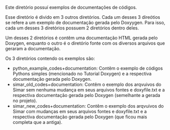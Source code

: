 Este diretório possuí exemplos de documentações de códigos.

Esse diretório é divido em 3 outros diretórios. Cada um desses 3 direótios se refere a um exemplo de documentação gerada pelo Doxyygen. Para isso, cada um desses 3 diretórios possuem 2 diretórios dentro deles.

Um desses 2 diretórios é contêm uma documentação HTML gerada pelo Doxygen, enquanto o outro é o diretório fonte com os diversos arquivos que geraram a documentação.

Os 3 diretórios contendo os exemplos são:
- python_example_codes+documentation: Contêm o exemplo de códigos Pythons simples (mencionado no Tutorial Doxygen) e a respectiva documentação gerada pelo Doxygen.
- simar_old_codes+documentation: Contêm o exemplo dos arqvuivos do Simar sem nenhuma mudança em seus arquivos fontes e doxyfile.txt e a respectiva documentação gerada pelo Doxygen (semelhante a gerada no projeto).
- simar_new_codes+documentation: Contêm o exemplo dos arqvuivos do Simar com mudanças em seus arquivos fontes e doxyfile.txt e a respectiva documentação gerada pelo Doxygen (que ficou mais completa que a antiga).
